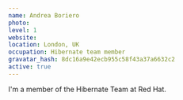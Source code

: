 ```yaml
---
name: Andrea Boriero
photo:
level: 1
website:
location: London, UK
occupation: Hibernate team member
gravatar_hash: 8dc16a9e42ecb955c58f43a37a6632c2
active: true
---
```

I'm a member of the Hibernate Team at Red Hat.
